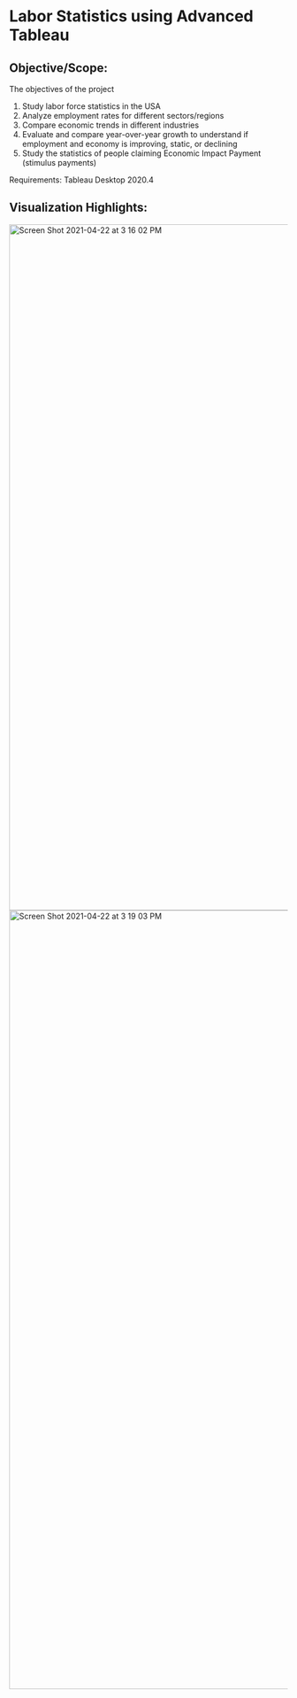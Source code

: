 
# Labor Statistics using Advanced Tableau

## Objective/Scope: 
The objectives of the project
1. Study labor force statistics in the USA
2. Analyze employment rates for different sectors/regions
3. Compare economic trends in different industries
4. Evaluate and compare year-over-year growth to understand if 
employment and economy is improving, static, or declining
5. Study the statistics of people claiming Economic Impact Payment 
(stimulus payments)

Requirements: Tableau Desktop 2020.4

## Visualization Highlights:

<img width="1239" alt="Screen Shot 2021-04-22 at 3 16 02 PM" src="https://user-images.githubusercontent.com/60490190/115772894-a803e880-a37d-11eb-8f42-30a9166d16e5.png">

<img width="1407" alt="Screen Shot 2021-04-22 at 3 19 03 PM" src="https://user-images.githubusercontent.com/60490190/115773251-15177e00-a37e-11eb-9078-f91c7a60a508.png">


